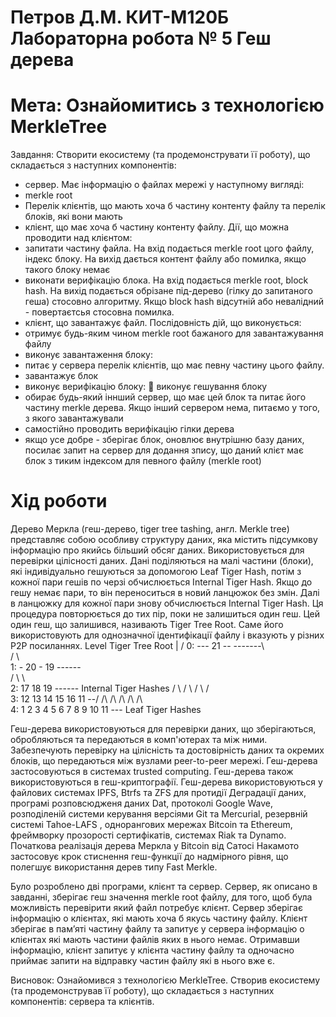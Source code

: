 Петров Д.М. КИТ-М120Б
Лабораторна робота № 5
Геш дерева
===================

Мета: Ознайомитись з технологією MerkleTree
===================

Завдання: Створити екосистему (та продемонструвати її роботу), що складається з наступних компонентів:
*	сервер. Має інформацію о файлах мережі у наступному вигляді: 
*	merkle root
*	Перелік клієнтів, що мають хоча б частину контенту файлу та перелік блоків, які вони мають
*	клієнт, що має хоча б частину контенту файлу. Дії, що можна проводити над клієнтом:
*	запитати частину файла. На вхід подається merkle root цого файлу, індекс блоку. На вихід дається контент файлу або помилка, якщо такого блоку немає
*	виконати верифікацію блока. На вхід подається merkle root, block hash. На вихід подається обрізане під-дерево (гілку до запитаного геша) стосовно алгоритму. Якщо block hash відсутній або невалідний - повертаєтсья стосовна помилка. 
*	клієнт, що завантажує файл. Послідовність дій, що виконується:
*	отримує будь-яким чином merkle root бажаного для завантажування файлу
*	виконує завантаження блоку:
*	питає у сервера перелік клієнтів, що має певну частину цього файлу. 
*	завантажує блок
*	виконує верифікацію блоку:
	виконує гешування блоку
*	обирає будь-який іннший сервер, що має цей блок та питає його частину merkle дерева. Якщо інший сервером нема, питаємо у того, з якого завантажували
*	самостійно проводить верифікацію гілки дерева 
*	якщо усе добре - зберігає блок, оновлює внутрішню базу даних, посилає запит на сервер для додання зпису, що даний клієт має блок з тиким індексом для певного файлу (merkle root)

Хід роботи
===================
Дерево Меркла (геш-дерево, tiger tree tashing, англ. Merkle tree) представляє собою особливу структуру даних, яка містить підсумкову інформацію про якийсь більший обсяг даних. Використовується для перевірки цілісності даних.
Дані поділяються на малі частини (блоки), які індивідуально гешуються за допомогою Leaf Tiger Hash, потім з кожної пари гешів по черзі обчислюється Internal Tiger Hash. Якщо до гешу немає пари, то він переноситься в новий ланцюжок без змін. Далі в ланцюжку для кожної пари знову обчислюється Internal Tiger Hash. Ця процедура повторюється до тих пір, поки не залишиться один геш. Цей один геш, що залишився, називають Tiger Tree Root. Саме його використовують для однозначної ідентифікації файлу і вказують у різних P2P посиланнях.
Level		Tiger Tree Root
|                   /
0:            --- 21 -- -------\            
             /         \        \
1:       - 20 -         19 ------\
        /      \         \        \
2:    17        18        19 ------ Internal Tiger Hashes
     /  \      /  \      /  \     /   
3:  12   13   14   15   16  11 --/
    /\   /\   /\   /\   /\   \
4: 1  2 3  4 5  6 7  8 9 10  11 ---  Leaf Tiger Hashes
 

Геш-дерева використовуються для перевірки даних, що зберігаються, обробляються та передаються в комп'ютерах та між ними. Забезпечують перевірку на цілісність та достовірність даних та окремих блоків, що передаються між вузлами peer-to-peer мережі. Геш-дерева застосовуються в системах trusted computing. Геш-дерева також використовуються в геш-криптографії.
Геш-дерева використовуються у файлових системах IPFS, Btrfs та ZFS для протидії Деградації даних, програмі розповсюдженя даних Dat, протоколі Google Wave, розподіленій системи керування версіями Git та Mercurial, резервній системі Tahoe-LAFS , однорангових мережах Bitcoin та Ethereum, фреймворку прозорості сертифікатів, системах Riak та Dynamo.
Початкова реалізація дерева Меркла у Bitcoin від Сатосі Накамото застосовує крок стиснення геш-функції до надмірного рівня, що полегшує використання дерев типу Fast Merkle.

Було розроблено дві програми, клієнт та сервер. 
Сервер, як описано в завданні, зберігає геш значення merkle root файлу, для того, щоб була можливість перевірити який файл потребує клієнт. Сервер зберігає інформацію о клієнтах, які мають хоча б якусь частину файлу.
Клієнт зберігає в пам’яті частину файлу та запитує у сервера інформацію о клієнтах які мають частини файлів яких в нього немає. Отримавши інформацію, клієнт запитує у клієнта частину файлу та одночасно приймає запити на відправку частин файлу які в нього вже є. 
	 
Висновок:
	Ознайомився з технологією MerkleTree. Створив екосистему (та продемонстрував її роботу), що складається з наступних компонентів: сервера та клієнтів.

